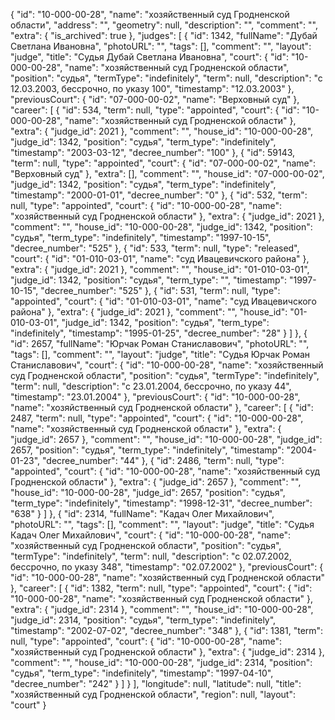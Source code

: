 {
    "id": "10-000-00-28",
    "name": "хозяйственный суд Гродненской области",
    "address": "",
    "geometry": null,
    "description": "",
    "comment": "",
    "extra": {
        "is_archived": true
    },
    "judges": [
        {
            "id": 1342,
            "fullName": "Дубай Светлана Ивановна",
            "photoURL": "",
            "tags": [],
            "comment": "",
            "layout": "judge",
            "title": "Судья Дубай Светлана Ивановна",
            "court": {
                "id": "10-000-00-28",
                "name": "хозяйственный суд Гродненской области",
                "position": "судья",
                "termType": "indefinitely",
                "term": null,
                "description": "c 12.03.2003, бессрочно, по указу 100",
                "timestamp": "12.03.2003"
            },
            "previousCourt": {
                "id": "07-000-00-02",
                "name": "Верховный суд"
            },
            "career": [
                {
                    "id": 534,
                    "term": null,
                    "type": "appointed",
                    "court": {
                        "id": "10-000-00-28",
                        "name": "хозяйственный суд Гродненской области"
                    },
                    "extra": {
                        "judge_id": 2021
                    },
                    "comment": "",
                    "house_id": "10-000-00-28",
                    "judge_id": 1342,
                    "position": "судья",
                    "term_type": "indefinitely",
                    "timestamp": "2003-03-12",
                    "decree_number": "100"
                },
                {
                    "id": 59143,
                    "term": null,
                    "type": "appointed",
                    "court": {
                        "id": "07-000-00-02",
                        "name": "Верховный суд"
                    },
                    "extra": [],
                    "comment": "",
                    "house_id": "07-000-00-02",
                    "judge_id": 1342,
                    "position": "судья",
                    "term_type": "indefinitely",
                    "timestamp": "2000-01-01",
                    "decree_number": "0"
                },
                {
                    "id": 532,
                    "term": null,
                    "type": "appointed",
                    "court": {
                        "id": "10-000-00-28",
                        "name": "хозяйственный суд Гродненской области"
                    },
                    "extra": {
                        "judge_id": 2021
                    },
                    "comment": "",
                    "house_id": "10-000-00-28",
                    "judge_id": 1342,
                    "position": "судья",
                    "term_type": "indefinitely",
                    "timestamp": "1997-10-15",
                    "decree_number": "525"
                },
                {
                    "id": 533,
                    "term": null,
                    "type": "released",
                    "court": {
                        "id": "01-010-03-01",
                        "name": "суд Ивацевичского района"
                    },
                    "extra": {
                        "judge_id": 2021
                    },
                    "comment": "",
                    "house_id": "01-010-03-01",
                    "judge_id": 1342,
                    "position": "судья",
                    "term_type": "",
                    "timestamp": "1997-10-15",
                    "decree_number": "525"
                },
                {
                    "id": 531,
                    "term": null,
                    "type": "appointed",
                    "court": {
                        "id": "01-010-03-01",
                        "name": "суд Ивацевичского района"
                    },
                    "extra": {
                        "judge_id": 2021
                    },
                    "comment": "",
                    "house_id": "01-010-03-01",
                    "judge_id": 1342,
                    "position": "судья",
                    "term_type": "indefinitely",
                    "timestamp": "1995-01-25",
                    "decree_number": "28"
                }
            ]
        },
        {
            "id": 2657,
            "fullName": "Юрчак Роман Станиславович",
            "photoURL": "",
            "tags": [],
            "comment": "",
            "layout": "judge",
            "title": "Судья Юрчак Роман Станиславович",
            "court": {
                "id": "10-000-00-28",
                "name": "хозяйственный суд Гродненской области",
                "position": "судья",
                "termType": "indefinitely",
                "term": null,
                "description": "c 23.01.2004, бессрочно, по указу 44",
                "timestamp": "23.01.2004"
            },
            "previousCourt": {
                "id": "10-000-00-28",
                "name": "хозяйственный суд Гродненской области"
            },
            "career": [
                {
                    "id": 2487,
                    "term": null,
                    "type": "appointed",
                    "court": {
                        "id": "10-000-00-28",
                        "name": "хозяйственный суд Гродненской области"
                    },
                    "extra": {
                        "judge_id": 2657
                    },
                    "comment": "",
                    "house_id": "10-000-00-28",
                    "judge_id": 2657,
                    "position": "судья",
                    "term_type": "indefinitely",
                    "timestamp": "2004-01-23",
                    "decree_number": "44"
                },
                {
                    "id": 2486,
                    "term": null,
                    "type": "appointed",
                    "court": {
                        "id": "10-000-00-28",
                        "name": "хозяйственный суд Гродненской области"
                    },
                    "extra": {
                        "judge_id": 2657
                    },
                    "comment": "",
                    "house_id": "10-000-00-28",
                    "judge_id": 2657,
                    "position": "судья",
                    "term_type": "indefinitely",
                    "timestamp": "1998-12-31",
                    "decree_number": "638"
                }
            ]
        },
        {
            "id": 2314,
            "fullName": "Кадач Олег Михайлович",
            "photoURL": "",
            "tags": [],
            "comment": "",
            "layout": "judge",
            "title": "Судья Кадач Олег Михайлович",
            "court": {
                "id": "10-000-00-28",
                "name": "хозяйственный суд Гродненской области",
                "position": "судья",
                "termType": "indefinitely",
                "term": null,
                "description": "c 02.07.2002, бессрочно, по указу 348",
                "timestamp": "02.07.2002"
            },
            "previousCourt": {
                "id": "10-000-00-28",
                "name": "хозяйственный суд Гродненской области"
            },
            "career": [
                {
                    "id": 1382,
                    "term": null,
                    "type": "appointed",
                    "court": {
                        "id": "10-000-00-28",
                        "name": "хозяйственный суд Гродненской области"
                    },
                    "extra": {
                        "judge_id": 2314
                    },
                    "comment": "",
                    "house_id": "10-000-00-28",
                    "judge_id": 2314,
                    "position": "судья",
                    "term_type": "indefinitely",
                    "timestamp": "2002-07-02",
                    "decree_number": "348"
                },
                {
                    "id": 1381,
                    "term": null,
                    "type": "appointed",
                    "court": {
                        "id": "10-000-00-28",
                        "name": "хозяйственный суд Гродненской области"
                    },
                    "extra": {
                        "judge_id": 2314
                    },
                    "comment": "",
                    "house_id": "10-000-00-28",
                    "judge_id": 2314,
                    "position": "судья",
                    "term_type": "indefinitely",
                    "timestamp": "1997-04-10",
                    "decree_number": "242"
                }
            ]
        }
    ],
    "longitude": null,
    "latitude": null,
    "title": "хозяйственный суд Гродненской области",
    "region": null,
    "layout": "court"
}